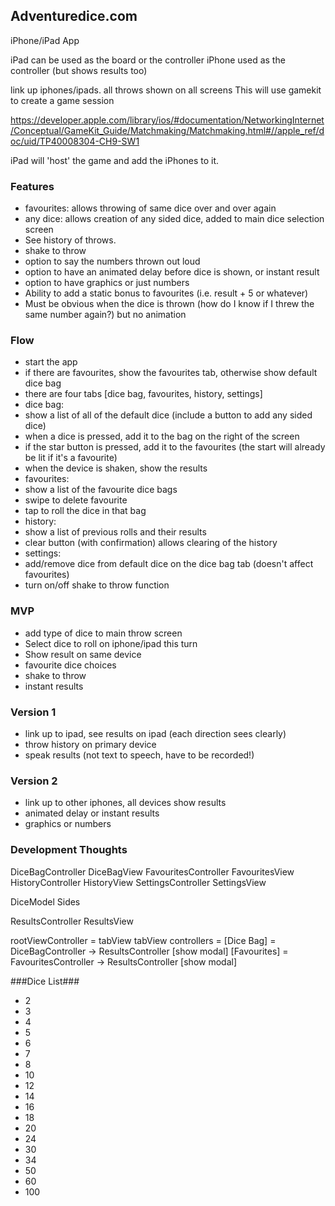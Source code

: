 ## Adventuredice.com ##

iPhone/iPad App

iPad can be used as the board or the controller
iPhone used as the controller (but shows results too)

link up iphones/ipads. all throws shown on all screens
This will use gamekit to create a game session

https://developer.apple.com/library/ios/#documentation/NetworkingInternet/Conceptual/GameKit_Guide/Matchmaking/Matchmaking.html#//apple_ref/doc/uid/TP40008304-CH9-SW1

iPad will 'host' the game and add the iPhones to it.

### Features ###
* favourites: allows throwing of same dice over and over again
* any dice: allows creation of any sided dice, added to main dice selection screen
* See history of throws.
* shake to throw
* option to say the numbers thrown out loud
* option to have an animated delay before dice is shown, or instant result
* option to have graphics or just numbers
* Ability to add a static bonus to favourites (i.e. result + 5 or whatever)
* Must be obvious when the dice is thrown (how do I know if I threw the same number again?) but no animation

### Flow ###
* start the app
* if there are favourites, show the favourites tab, otherwise show default dice bag
* there are four tabs [dice bag, favourites, history, settings]
* dice bag:
 * show a list of all of the default dice (include a button to add any sided dice)
 * when a dice is pressed, add it to the bag on the right of the screen
 * if the star button is pressed, add it to the favourites (the start will already be lit if it's a favourite)
 * when the device is shaken, show the results
* favourites:
 * show a list of the favourite dice bags
 * swipe to delete favourite
 * tap to roll the dice in that bag
* history:
 * show a list of previous rolls and their results
 * clear button (with confirmation) allows clearing of the history
* settings:
 * add/remove dice from default dice on the dice bag tab (doesn't affect favourites)
 * turn on/off shake to throw function

### MVP ###
* add type of dice to main throw screen
* Select dice to roll on iphone/ipad this turn
* Show result on same device
* favourite dice choices
* shake to throw
* instant results

### Version 1 ###
* link up to ipad, see results on ipad (each direction sees clearly)
* throw history on primary device
* speak results (not text to speech, have to be recorded!)

### Version 2 ###
* link up to other iphones, all devices show results
* animated delay or instant results
* graphics or numbers

### Development Thoughts ###

DiceBagController
  DiceBagView
FavouritesController
  FavouritesView
HistoryController
	HistoryView
SettingsController
	SettingsView
	
DiceModel
	Sides
	
ResultsController
	ResultsView
	
rootViewController = tabView
tabView controllers =
[Dice Bag] = DiceBagController -> ResultsController [show modal]
[Favourites] = FavouritesController -> ResultsController  [show modal]


###Dice List###
* 2
* 3
* 4
* 5
* 6
* 7
* 8
* 10
* 12
* 14
* 16
* 18
* 20
* 24
* 30
* 34
* 50
* 60
* 100
